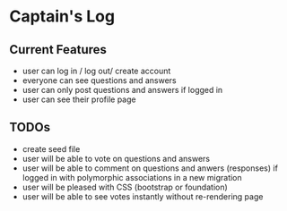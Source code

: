 # Captain's Log

## Current Features

- user can log in / log out/ create account
- everyone can see questions and answers
- user can only post questions and answers if logged in
- user can see their profile page


## TODOs

- create seed file
- user will be able to vote on questions and answers
- user will be able to comment on questions and anwers (responses) if logged in with polymorphic associations in a new migration
- user will be pleased with CSS (bootstrap or foundation)
- user will be able to see votes instantly without re-rendering page


